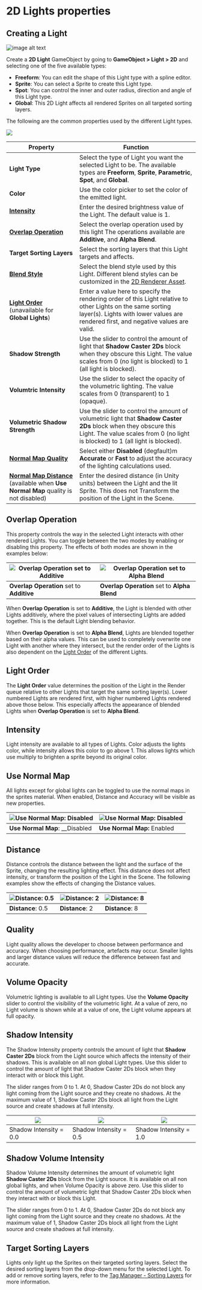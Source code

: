 # 2D Lights properties

## Creating a Light

![image alt text](Images/2D/image_7.png)

Create a __2D Light__ GameObject by going to __GameObject > Light > 2D__ and selecting one of the five available types:

- __Freeform__: You can edit the shape of this Light type with a spline editor.
- __Sprite__: You can select a Sprite to create this Light type.
- __Spot__: You can control the inner and outer radius, direction and angle of this Light type.
- __Global__: This 2D Light affects all rendered Sprites on all targeted sorting layers.

The following are the common properties used by the different Light types. 

![](Images/2D/2DLightBasics.png)

| Property                                                     | Function                                                     |
| ------------------------------------------------------------ | ------------------------------------------------------------ |
| __Light Type__                                               | Select the type of Light you want the selected Light to be. The available types are __Freeform__, __Sprite__, __Parametric__, __Spot__, and __Global__. |
| __Color__                                                    | Use the color picker to set the color of the emitted light.  |
| __[Intensity](#intensity)__                                  | Enter the desired brightness value of the Light. The default value is 1. |
| __[Overlap Operation](#overlap-operation)__        | Select the overlap operation used by this light The operations available are __Additive__, and __Alpha Blend__. |
| __Target Sorting Layers__                                    | Select the sorting layers that this Light targets and affects. |
| __[Blend Style](LightBlendStyles.md)__                       | Select the blend style used by this Light. Different blend styles can be customized in the [2D Renderer Asset](2DRendererConfig). |
| __[Light Order](#light-order)__ (unavailable for __Global Lights__) | Enter a value here to specify the rendering order of this Light relative to other Lights on the same sorting layer(s). Lights with lower values are rendered first, and negative values are valid. |
| __Shadow Strength__                                         | Use the slider to control the amount of light that __Shadow Caster 2Ds__ block when they obscure this Light. The value scales from 0 (no light is blocked) to 1 (all light is blocked). |
| __Volumtric Intensity__                                           | Use the slider to select the opacity of the volumetric lighting. The value scales from 0 (transparent) to 1 (opaque). |
| __Volumetric Shadow Strength__                                  | Use the slider to control the amount of volumetric light that __Shadow Caster 2Ds__ block when they obscure this Light. The value scales from 0 (no light is blocked) to 1 (all light is blocked). |
| __[Normal Map Quality](#quality)__                                      | Select either __Disabled__ (degfault)m __Accurate__ or __Fast__ to adjust the accuracy of the lighting calculations used. |
| __[Normal Map Distance](#distance)__  (available when __Use Normal Map__ quality is not disabled) | Enter the desired distance (in Unity units) between the Light and the lit Sprite. This does not Transform the position of the Light in the Scene. |




## Overlap Operation 

This property controls the way in the selected Light interacts with other rendered Lights. You can toggle between the two modes by enabling or disabling this property. The effects of both modes are shown in the examples below:

| ![Overlap Operation set to Additive ](Images/2D/image_9.png) | ![Overlap Operation set to Alpha Blend](Images/2D/image_10.png) |
| ------------------------------------------------------------ | ------------------------------------------------------ |
| __Overlap Operation__ set to __Additive__ | __Overlap Operation__ set to __Alpha Blend__                     |

When __Overlap Operation__ is set to __Additive__, the Light is blended with other Lights additively, where the pixel values of intersecting Lights are added together. This is the default Light blending behavior.

When __Overlap Operation__ is set to __Alpha Blend__, Lights are blended together based on their alpha values. This can be used to completely overwrite one Light with another where they intersect, but the render order of the Lights is also dependent on the [Light Order](#light-order) of the different Lights.

## Light Order

The __Light Order__ value determines the position of the Light in the Render queue relative to other Lights that target the same sorting layer(s). Lower numbered Lights are rendered first, with higher numbered Lights rendered above those below. This especially affects the appearance of blended Lights when __Overlap Operation__ is set to __Alpha Blend__. 

## Intensity

Light intensity are available to all types of Lights. Color adjusts the lights color, while intensity allows this color to go above 1. This allows lights which use multiply to brighten a sprite beyond its original color.

## Use Normal Map

All lights except for global lights can be toggled to use the normal maps in the sprites material. When enabled, Distance and Accuracy will be visible as new properties.

| ![Use Normal Map: Disabled](Images/2D/image_11.png) | ![Use Normal Map: Disabled](Images/2D/image_12.png) |
| ------------------------------------------------ | ------------------------------------------------ |
| __Use Normal Map__: __Disabled                     | __Use Normal Map:__ Enabled                      |

## Distance

Distance controls the distance between the light and the surface of the Sprite, changing the resulting lighting effect. This distance does not affect intensity, or transform the position of the Light in the Scene. The following examples show the effects of changing the Distance values.

| ![Distance: 0.5](Images/2D/image_13.png) | ![Distance: 2](Images/2D/image_14.png) | ![Distance: 8](Images/2D/image_15.png) |
| ------------------------------------- | ----------------------------------- | ----------------------------------- |
| __Distance__: 0.5                     | __Distance__: 2                     | __Distance__: 8                     |

## Quality

Light quality allows the developer to choose between performance and accuracy. When choosing performance, artefacts may occur.  Smaller lights and larger distance values will reduce the difference between fast and accurate.

## Volume Opacity

Volumetric lighting is available to all Light types. Use the __Volume Opacity__ slider to control the visibility of the volumetric light. At a value of zero, no Light volume is shown while at a value of one, the Light volume appears at full opacity.

## Shadow Intensity

The Shadow Intensity property controls the amount of light that **Shadow Caster 2Ds** block from the Light source which affects the intensity of their shadows. This is available on all non global Light types. Use this slider to control the amount of light that Shadow Caster 2Ds block when they interact with or block this Light.

The slider ranges from 0 to 1. At 0, Shadow Caster 2Ds do not block any light coming from the Light source and they create no shadows. At the maximum value of 1, Shadow Caster 2Ds block all light from the Light source and create shadows at full intensity.

| ![](Images/2D/ShadowIntensity0.png) | ![](Images/2D/ShadowIntensity05.png) | ![](Images/2D/ShadowIntensity100.png) |
| -------------------------------- | --------------------------------- | ---------------------------------- |
| Shadow Intensity = 0.0           | Shadow Intensity = 0.5            | Shadow Intensity = 1.0             |

## Shadow Volume Intensity

Shadow Volume Intensity determines the amount of volumetric light __Shadow Caster 2Ds__ block from the Light source. It is available on all non global lights, and when Volume Opacity is above zero. Use this slider to control the amount of volumetric light that Shadow Caster 2Ds block when they interact with or block this Light.

The slider ranges from 0 to 1. At 0, Shadow Caster 2Ds do not block any light coming from the Light source and they create no shadows. At the maximum value of 1, Shadow Caster 2Ds block all light from the Light source and create shadows at full intensity.

## Target Sorting Layers

Lights only light up the Sprites on their targeted sorting layers. Select the desired sorting layers from the drop-down menu for the selected Light. To add or remove sorting layers, refer to the [Tag Manager - Sorting Layers](https://docs.unity3d.com/Manual/class-TagManager.html#SortingLayers) for more information.
